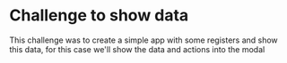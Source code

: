 # Challenge to show data 

This challenge was to create a simple app with some registers and show this data, for this case we'll show the data and actions into the modal